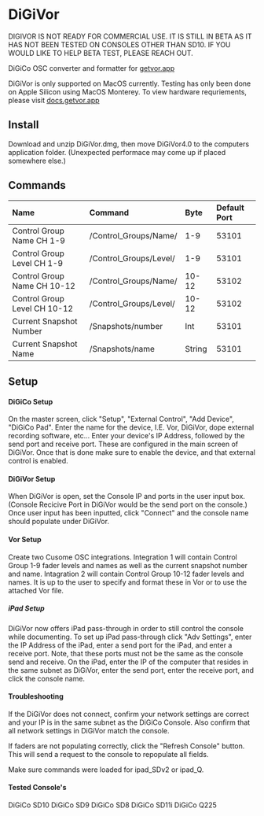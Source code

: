 # DiGiVor

DIGIVOR IS NOT READY FOR COMMERCIAL USE. IT IS STILL IN BETA AS IT HAS NOT BEEN TESTED ON CONSOLES OTHER THAN SD10. IF YOU WOULD LIKE TO HELP BETA TEST, PLEASE REACH OUT. 


DiGiCo OSC converter and formatter for [getvor.app](https://getvor.app)

DiGiVor is only supported on MacOS currently. Testing has only been done on Apple Silicon using MacOS Monterey. To view hardware requriements, please visit [docs.getvor.app](https://docs.getvor.app/vor/minimum-requirements-1080p)

## Install
Download and unzip DiGiVor.dmg, then move DiGiVor4.0 to the computers application folder. (Unexpected performace may come up if placed somewhere else.)

## Commands
| Name                       | Command               |Byte   | Default Port  |
| :--------------------------|:----------------------| :-----|:--------------|
|Control Group Name CH 1-9   |/Control_Groups/Name/  | 1-9   | 53101
|Control Group Level CH 1-9  |/Control_Groups/Level/ | 1-9   | 53101
|Control Group Name CH 10-12 |/Control_Groups/Name/  | 10-12 | 53102
|Control Group Level CH 10-12|/Control_Groups/Level/ | 10-12 | 53102
|Current Snapshot Number     |/Snapshots/number      |Int    | 53101
|Current Snapshot Name       |/Snapshots/name        |String | 53101

## Setup

#### DiGiCo Setup

On the master screen, click "Setup", "External Control", "Add Device", "DiGiCo Pad". Enter the name for the device, I.E. Vor, DiGiVor, dope external recording software, etc... Enter your device's IP Address, followed by the send port and receive port. These are configured in the main screen of DiGiVor. Once that is done make sure to enable the device, and that external control is enabled. 

#### DiGiVor Setup
When DiGiVor is open, set the Console IP and ports in the user input box. (Console Recicive Port in DiGiVor would be the send port on the console.) Once user input has been inputted, click "Connect" and the console name should populate under DiGiVor.

#### Vor Setup
Create two Cusome OSC integrations. Integration 1 will contain Control Group 1-9 fader levels and names as well as the current snapshot number and name. Intagration 2 will contain Control Group 10-12 fader levels and names. It is up to the user to specify and format these in Vor or to use the attached Vor file.

##### iPad Setup
DiGiVor now offers iPad pass-through in order to still control the console while documenting. To set up iPad pass-through click "Adv Settings", enter the IP Address of the iPad, enter a send port for the iPad, and enter a receive port. Note, that these ports must not be the same as the console send and receive. On the iPad, enter the IP of the computer that resides in the same subnet as DiGiVor, enter the send port, enter the receive port, and click the console name. 

#### Troubleshooting
If the DiGiVor does not connect, confirm your network settings are correct and your IP is in the same subnet as the DiGiCo Console. Also confirm that all network settings in DiGiVor match the console.

If faders are not populating correctly, click the "Refresh Console" button. This will send a request to the console to repopulate all fields.

Make sure commands were loaded for ipad_SDv2 or ipad_Q.

#### Tested Console's
DiGiCo SD10
DiGiCo SD9
DiGiCo SD8
DiGiCo SD11i
DiGiCo Q225
